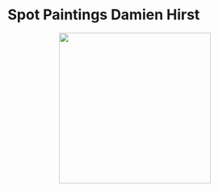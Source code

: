 # Spot Paintings Damien Hirst
<p align="center">
  <img width="300" height="300" src="https://i.ibb.co/JB5GyTH/damien-hirst.jpg">
</p>
